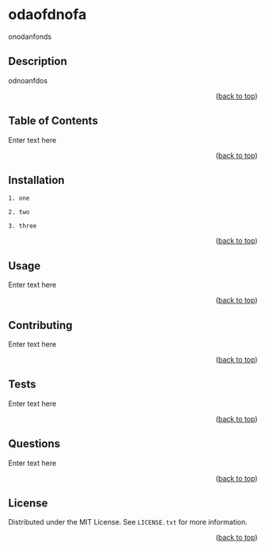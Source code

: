 <a name="readme-top"></a>
# odaofdnofa

onodanfonds

## Description

odnoanfdos
<p align="right">(<a href="#readme-top">back to top</a>)</p>

## Table of Contents

Enter text here
<p align="right">(<a href="#readme-top">back to top</a>)</p>

## Installation

`1. one`

`2. two`

`3. three`


<p align="right">(<a href="#readme-top">back to top</a>)</p>

## Usage

Enter text here
<p align="right">(<a href="#readme-top">back to top</a>)</p>

## Contributing

Enter text here
<p align="right">(<a href="#readme-top">back to top</a>)</p>

## Tests

Enter text here
<p align="right">(<a href="#readme-top">back to top</a>)</p>

## Questions

Enter text here
<p align="right">(<a href="#readme-top">back to top</a>)</p>

## License

Distributed under the MIT License. See `LICENSE.txt` for more information.
<p align="right">(<a href="#readme-top">back to top</a>)</p>

